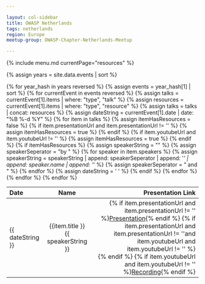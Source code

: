 ```yaml
---

layout: col-sidebar
title: OWASP Netherlands
tags: netherlands
region: Europe
meetup-group: OWASP-Chapter-Netherlands-Meetup

---
```


{% include menu.md currentPage="resources" %}

{% assign years = site.data.events | sort %}

<table>  
  <thead>
    <tr>
      <th style="text-align: left">Date</th>
      <th style="text-align: center">Name</th>
      <th style="text-align: right">Presentation Link</th>
    </tr>
  </thead>
  <tbody>
{% for year_hash in years reversed %}
{% assign events = year_hash[1] | sort %}
{% for currentEvent in events reversed %}
{% assign talks = currentEvent[1].items | where: "type", "talk" %}
{% assign resources = currentEvent[1].items | where: "type", "resource" %}
{% assign talks = talks | concat: resources %}
{% assign dateString = currentEvent[1].date | date: "%B %-d %Y" %}
{% for item in talks %}
    {% assign itemHasResources = false %}
    {% if item.presentationUrl and item.presentationUrl != '' %}
    {% assign itemHasResources = true %}
    {% endif %}
    {% if item.youtubeUrl and item.youtubeUrl != '' %}
    {% assign itemHasResources = true %}
    {% endif %}
    {% if itemHasResources %}
    {% assign speakerString = "" %}
    {% assign speakerSeperator = "by " %}
    {% for speaker in item.speakers %}
    {% assign speakerString = speakerString | append: speakerSeperator | append: '<i>' | append: speaker.name | append: '</i>' %}
    {% assign speakerSeperator = " and " %}
    {% endfor %}
    <tr>
      <td style="text-align: left">{{ dateString }}</td>
      <td style="text-align: center">{{item.title }}<br />{{ speakerString }}</td>
      <td style="text-align: right">
        {% if item.presentationUrl and item.presentationUrl != '' %}<a href="{{ item.presentationUrl }}">Presentation</a>{% endif %}
        {% if item.presentationUrl and item.presentationUrl != ''and  item.youtubeUrl and item.youtubeUrl != '' %}<br />{% endif %}
        {% if item.youtubeUrl and item.youtubeUrl != '' %}<a href="{{ item.youtubeUrl }}">Recording</a>{% endif %}
      </td>
    </tr>
    {% assign dateString = '&nbsp;' %}
    {% endif %}
{% endfor %}
{% endfor %}
{% endfor %}
  </tbody>
</table>
